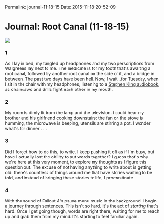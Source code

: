 Permalink: journal-11-18-15
Date: 2015-11-18-20-52-09

# Journal: Root Canal (11-18-15)

![](https://dl.dropbox.com/s/s7fackrvniy7768/61D4BEF2-47F9-4E1A-8A7D-CACB7D9CCD73.jpg?dl=0)

### 1

As I lay in bed, my tangled up headphones and my two perscriptions from Walgreens lay next to me. The medicine is for my tooth that's awaiting a root canal, followed by another root canal on the side of it, and a bridge in between. The past two days have been hell. Now, I wait...for Tuesday, when I sit in the chair with my headphones, listening to a [Stephen King audiobook](https://en.m.wikipedia.org/wiki/The_Dark_Tower_V:_Wolves_of_the_Calla), as chainsaws and drills fight each other in my mouth.

### 2

My room is dimly lit from the lamp and the television. I could hear my brother and his girlfriend cooking downstairs: the fan on the stove is humming, the microwave is beeping, utensils are stirring a pot. I wonder what's for dinner . . .

### 3

Did I forget how to do this, to write. I keep pushing it off as if I'm busy, but have I actually lost the ability to put words together? I guess that's why we're here at this very moment, to explore my thoughts as I figure this question out. The excuse of not having anything to write about is getting old: there's countless of things around me that have stories waiting to be told, and instead of bringing these stories to life, I procrastinate. 

### 4

With the sound of Fallout 4's pause menu music in the background, I begin a journey through sentences. This isn't so hard. It's the act of *starting* that's hard. Once I get going though, words are right there, waiting for me to reach up and grab them from my mind. It's starting to feel familiar again.